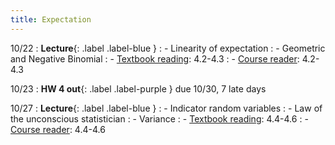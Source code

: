 ```yaml
---
title: Expectation
---
```


10/22 
: **Lecture**{: .label .label-blue } 
: - Linearity of expectation
: - Geometric and Negative Binomial
: - [Textbook reading](https://drive.google.com/file/d/1VmkAAGOYCTORq1wxSQqy255qLJjTNvBI/view?usp=sharing): 4.2-4.3
: - [Course reader](https://vitercik.github.io/120notes/intro.html): 4.2-4.3

10/23
: **HW 4 out**{: .label .label-purple } due 10/30, 7 late days

10/27
: **Lecture**{: .label .label-blue } 
: - Indicator random variables
: - Law of the unconscious statistician
: - Variance
: - [Textbook reading](https://drive.google.com/file/d/1VmkAAGOYCTORq1wxSQqy255qLJjTNvBI/view?usp=sharing): 4.4-4.6
: - [Course reader](https://vitercik.github.io/120notes/intro.html): 4.4-4.6